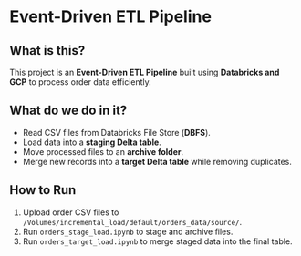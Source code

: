 # Event-Driven ETL Pipeline

## What is this?
This project is an **Event-Driven ETL Pipeline** built using **Databricks and GCP** to process order data efficiently.

## What do we do in it?
- Read CSV files from Databricks File Store (**DBFS**).
- Load data into a **staging Delta table**.
- Move processed files to an **archive folder**.
- Merge new records into a **target Delta table** while removing duplicates.

## How to Run
1. Upload order CSV files to `/Volumes/incremental_load/default/orders_data/source/`.
2. Run `orders_stage_load.ipynb` to stage and archive files.
3. Run `orders_target_load.ipynb` to merge staged data into the final table.

